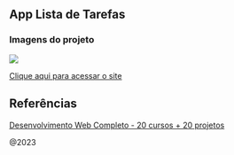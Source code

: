 ## App Lista de Tarefas

### Imagens do projeto

<img src="https://adegaunibeer.caiorodriguesportfolios.com.br/imgs_2.png">

<a href="https://applistadetarefas.caiorodriguesportfolios.com.br/">Clique aqui para acessar o site</a>

## Referências
[Desenvolvimento Web Completo - 20 cursos + 20 projetos](https://www.udemy.com/course/web-completo/?gclid=CjwKCAiAzp6eBhByEiwA_gGq5LIYRnRlVREh0ZXCkQV7TDUe334-MowXi74KqtE2aCrlRjYkj_PsvBoCrNgQAvD_BwE)

@2023 
